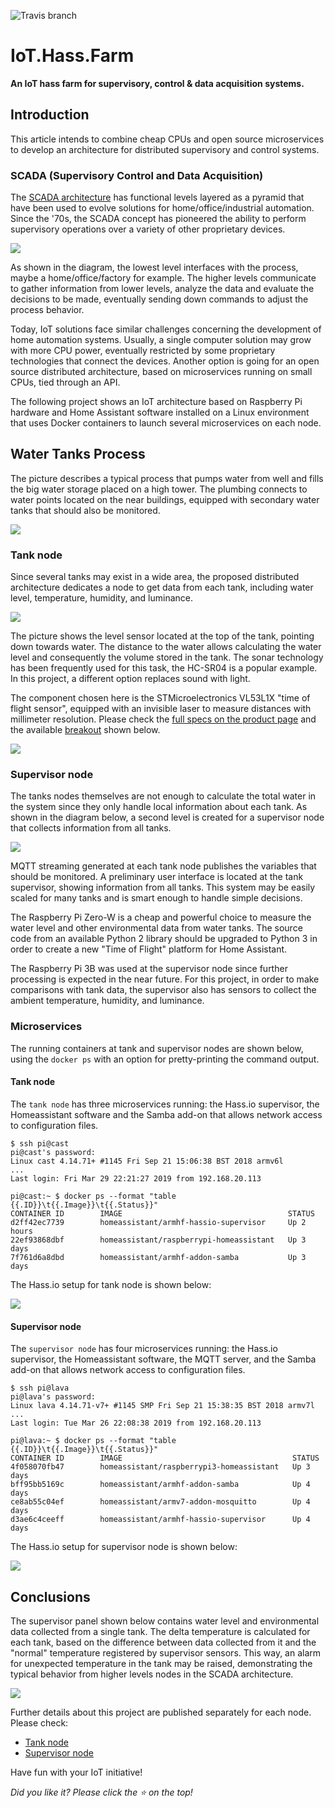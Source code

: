 ![Travis branch](https://api.travis-ci.org/josemotta/IoT.Hass.Farm.svg?branch=master)

# IoT.Hass.Farm

**An IoT hass farm for supervisory, control & data acquisition systems.**

## Introduction

This article intends to combine cheap CPUs and open source microservices to develop an architecture for distributed supervisory and control systems.

### SCADA (Supervisory Control and Data Acquisition)

The [SCADA architecture](https://en.wikipedia.org/wiki/SCADA) has functional levels layered as a pyramid that have been used to evolve solutions for home/office/industrial automation. Since the '70s, the SCADA concept has pioneered the ability to perform supervisory operations over a variety of other proprietary devices. 

![](https://i.imgur.com/dO70VcW.jpg)

As shown in the diagram, the lowest level interfaces with the process, maybe a home/office/factory for example.  The higher levels communicate to gather information from lower levels, analyze the data and evaluate the decisions to be made, eventually sending down commands to adjust the process behavior.

Today, IoT solutions face similar challenges concerning the development of home automation systems. Usually, a single computer solution may grow with more CPU power, eventually restricted by some proprietary technologies that connect the devices. Another option is going for an open source distributed architecture, based on microservices running on small CPUs, tied through an API. 

The following project shows an IoT architecture based on Raspberry Pi hardware and Home Assistant software installed on a Linux environment that uses Docker containers to launch several microservices on each node.

## Water Tanks Process

The picture describes a typical process that pumps water from well and fills the big water storage placed on a high tower. The plumbing connects to water points located on the near buildings, equipped with secondary water tanks that should also be monitored.

![](https://i.imgur.com/4fRKJ5g.jpg)

### Tank node

Since several tanks may exist in a wide area, the proposed distributed architecture dedicates a node to get data from each tank, including water level, temperature, humidity, and luminance. 

![](https://i.imgur.com/V5eEZaI.jpg)

The picture shows the level sensor located at the top of the tank, pointing down towards water. The distance to the water allows calculating the water level and consequently the volume stored in the tank. The sonar technology has been frequently used for this task, the HC-SR04 is a popular example. In this project, a different option replaces sound with light.

The component chosen here is the STMicroelectronics VL53L1X "time of flight sensor", equipped with an invisible laser to measure distances with millimeter resolution. Please check the [full specs on the product page](https://www.st.com/en/imaging-and-photonics-solutions/vl53l1x.html) and the available [breakout](https://www.sparkfun.com/products/14722) shown below.

![](https://i.imgur.com/csxnBtA.jpg)

### Supervisor node

The tanks nodes themselves are not enough to calculate the total water in the system since they only handle local information about each tank. As shown in the diagram below, a second level is created for a supervisor node that collects information from all tanks.

![](https://i.imgur.com/E2FPbNT.jpg)

MQTT streaming generated at each tank node publishes the variables that should be monitored. A preliminary user interface is located at the tank supervisor, showing information from all tanks. This system may be easily scaled for many tanks and is smart enough to handle simple decisions.

The Raspberry Pi Zero-W is a cheap and powerful choice to measure the water level and other environmental data from water tanks. The source code from an available Python 2 library should be upgraded to Python 3 in order to create a new "Time of Flight" platform for Home Assistant.

The Raspberry Pi 3B was used at the supervisor node since further processing is expected in the near future. For this project, in order to make comparisons with tank data, the supervisor also has sensors to collect the ambient temperature, humidity, and luminance.

### Microservices

The running containers at tank and supervisor nodes are shown below, using the `docker ps` with an option for pretty-printing the command output.

#### Tank node

The `tank node` has three microservices running: the Hass.io supervisor, the Homeassistant software and the Samba add-on that allows network access to configuration files.

```
$ ssh pi@cast
pi@cast's password:
Linux cast 4.14.71+ #1145 Fri Sep 21 15:06:38 BST 2018 armv6l
...
Last login: Fri Mar 29 22:21:27 2019 from 192.168.20.113

pi@cast:~ $ docker ps --format "table {{.ID}}\t{{.Image}}\t{{.Status}}"
CONTAINER ID        IMAGE                                     STATUS
d2ff42ec7739        homeassistant/armhf-hassio-supervisor     Up 2 hours
22ef93868dbf        homeassistant/raspberrypi-homeassistant   Up 3 days
7f761d6a8dbd        homeassistant/armhf-addon-samba           Up 3 days
```
The Hass.io setup for tank node is shown below:

![](https://i.imgur.com/KssPfcg.jpg)

#### Supervisor node

The `supervisor node` has four microservices running: the Hass.io supervisor, the Homeassistant software, the MQTT server, and the Samba add-on that allows network access to configuration files. 

```
$ ssh pi@lava
pi@lava's password:
Linux lava 4.14.71-v7+ #1145 SMP Fri Sep 21 15:38:35 BST 2018 armv7l
...
Last login: Tue Mar 26 22:08:38 2019 from 192.168.20.113

pi@lava:~ $ docker ps --format "table {{.ID}}\t{{.Image}}\t{{.Status}}"
CONTAINER ID        IMAGE                                      STATUS
4f058070fb47        homeassistant/raspberrypi3-homeassistant   Up 3 days
bff95bb5169c        homeassistant/armhf-addon-samba            Up 4 days
ce8ab55c04ef        homeassistant/armv7-addon-mosquitto        Up 4 days
d3ae6c4ceeff        homeassistant/armhf-hassio-supervisor      Up 4 days
```

The Hass.io setup for supervisor node is shown below:

![](https://i.imgur.com/tjMK9EV.jpg)

## Conclusions

The supervisor panel shown below contains water level and environmental data collected from a single tank. The delta temperature is calculated for each tank, based on the difference between data collected from it and the "normal" temperature registered by supervisor sensors. This way, an alarm for unexpected temperature in the tank may be raised, demonstrating the typical behavior from higher levels nodes in the SCADA architecture.  

![](https://i.imgur.com/no17Gds.jpg)

Further details about this project are published separately for each node. Please check:

- [Tank node](https://github.com/josemotta/IoT.Hass.Farm/tree/master/_tank)
- [Supervisor node](https://github.com/josemotta/IoT.Hass.Farm/tree/master/_super)

Have fun with your IoT initiative!

*Did you like it? Please click the :star: on the top!*